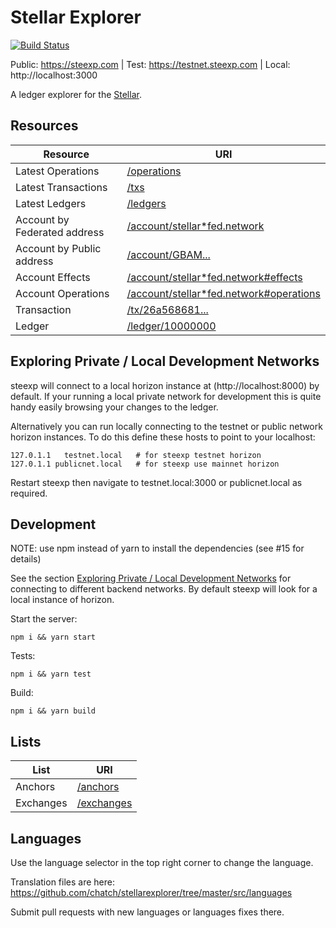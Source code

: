 # Stellar Explorer
[![Build Status](https://travis-ci.org/chatch/stellarexplorer.svg?branch=master)](https://travis-ci.org/chatch/stellarexplorer)

Public: https://steexp.com |
Test: https://testnet.steexp.com |
Local: http://localhost:3000

A ledger explorer for the [Stellar](https://stellar.org).

## Resources
Resource|URI
---|---
Latest Operations|[/operations](https://steexp.com/operations)
Latest Transactions|[/txs](https://steexp.com/txs)
Latest Ledgers|[/ledgers](https://steexp.com/ledgers)
Account by Federated address|[/account/stellar*fed.network](https://steexp.com/account/stellar*fed.network)
Account by Public address|[/account/GBAM...](https://steexp.com/account/GBAMBOOZDWZPVV52RCLJQYMQNXOBLOXWNQAY2IF2FREV2WL46DBCH3BE)
Account Effects|[/account/stellar*fed.network#effects](https://steexp.com/account/stellar*fed.network#effects)
Account Operations|[/account/stellar*fed.network#operations](https://steexp.com/account/stellar*fed.network#operations)
Transaction|[/tx/26a568681...](https://steexp.com/tx/26a568681712a44a515b2c90dcfaadb3ed2c40dc60254638407937bee4767071)
Ledger|[/ledger/10000000](https://steexp.com/ledger/10000000)

## Exploring Private / Local Development Networks<a name="private-networks"></a>

steexp will connect to a local horizon instance at (http://localhost:8000) by default. If your running a local private network for development this is quite handy easily browsing your changes to the ledger.

Alternatively you can run locally connecting to the testnet or public network horizon instances. To do this define these hosts to point to your localhost:
```
127.0.1.1	testnet.local   # for steexp testnet horizon
127.0.1.1 publicnet.local   # for steexp use mainnet horizon
```

Restart steexp then navigate to testnet.local:3000 or publicnet.local as required.

## Development

NOTE: use npm instead of yarn to install the dependencies (see #15 for details)

See the section [Exploring Private / Local Development Networks](#private-networks) for connecting to different backend networks. By default steexp will look for a local instance of horizon.

Start the server:
```
npm i && yarn start
```
Tests:
```
npm i && yarn test
```

Build:
```
npm i && yarn build
```

## Lists
List|URI
---|---
Anchors|[/anchors](https://steexp.com/anchors)
Exchanges|[/exchanges](https://steexp.com/exchanges)

## Languages
Use the language selector in the top right corner to change the language.

Translation files are here:
https://github.com/chatch/stellarexplorer/tree/master/src/languages

Submit pull requests with new languages or languages fixes there.

